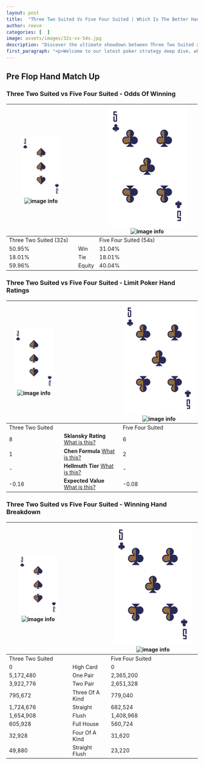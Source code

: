 ```yaml
---
layout: post
title:  "Three Two Suited Vs Five Four Suited | Which Is The Better Hand In Poker? A Complete Guide"
author: reece
categories: [  ]
image: assets/images/32s-vs-54s.jpg
description: "Discover the ultimate showdown between Three Two Suited and Five Four Suited in poker! Uncover the odds, strategies, and scenarios where one hand triumphs over the other. Get ready to up your poker game with this thrilling analysis."
first_paragraph: "<p>Welcome to our latest poker strategy deep dive, where we're pitting two distinct hands against each other in a high-stakes showdown: Three Two Suited vs Five Four Suited.</p><p>In the dynamic world of poker, every decision counts, and knowing which hand holds the upper hand is key to your success at the table.</p><p>In this article, we'll dissect these two hands, explore the scenarios where one dominates the other, and equip you with the knowledge to make strategic choices that can tip the odds in your favor.</p><p>Get ready to unravel the intriguing dynamics of these poker hands and elevate your game to new heights.</p>"
---
```




[comment]: # (sp0)

## Pre Flop Hand Match Up

<div class="table hand-ratings" markdown="1"> 



### Three Two Suited vs Five Four Suited - Odds Of Winning


    
| ![image info](assets/images/hand1/3.png) ![image info](assets/images/hand1/2s.png) |  | ![image info](assets/images/hand2/5.png) ![image info](assets/images/hand2/4s.png) |
| -------- | -------- | -------- |
| Three Two Suited (32s) |  | Five Four Suited (54s) |
| 50.95% | Win | 31.04% |
| 18.01% | Tie | 18.01% |
| 59.96% | Equity | 40.04% |




[comment]: # (sp1)



### Three Two Suited vs Five Four Suited - Limit Poker Hand Ratings


    
| ![image info](assets/images/hand1/3.png) ![image info](assets/images/hand1/2s.png) |  | ![image info](assets/images/hand2/5.png) ![image info](assets/images/hand2/4s.png) |
| -------- | -------- | -------- |
| Three Two Suited |  | Five Four Suited |
| 8 | **Sklansky Rating** [What is this?](/sklansky-rating-explained) | 6 |
| 1 | **Chen Formula** [What is this?](/chen-formula-explained) | 2 |
| - | **Hellmuth Tier** [What is this?](/Hellmuth-tier-explained) | - |
| -0.16 | **Expected Value** [What is this?](/expected-value-explained) | -0.08 |




[comment]: # (sp2)



### Three Two Suited vs Five Four Suited - Winning Hand Breakdown


    
| ![image info](assets/images/hand1/3.png) ![image info](assets/images/hand1/2s.png) |  | ![image info](assets/images/hand2/5.png) ![image info](assets/images/hand2/4s.png) |
| -------- | -------- | -------- |
| Three Two Suited |  | Five Four Suited |
| 0 | High Card | 0 |
| 5,172,480 | One Pair | 2,365,200 |
| 3,922,776 | Two Pair | 2,651,328 |
| 795,672 | Three Of A Kind | 779,040 |
| 1,724,676 | Straight | 682,524 |
| 1,654,908 | Flush | 1,408,968 |
| 605,928 | Full House | 560,724 |
| 32,928 | Four Of A Kind | 31,620 |
| 49,880 | Straight Flush | 23,220 |




[comment]: # (sp3)



</div>

[comment]: # (sp4)



[comment]: # (sp5)

